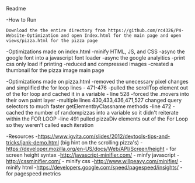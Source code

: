 Readme

-How to Run

	Download the the entire directory from https://github.com/rc4326/P4-Website-Optimization and open Index.html for the main page and open views/pizza.html for the pizza page

-Optimizations made on index.html
	-minify HTML, JS, and CSS
	-async the google font into a javascript font loader
	-async the google analyitics
	-print css only load if printing
	-reduced and compressed images
	-created a thumbnail for the pizza image main page
	
-Optimizations made on pizza.html
	-removed the unecessary pixel changes and simplified the for loop lines - 471-476
	-pulled the scrollTop element out of the for loop and cached it in a variable - line 528
	-forced the .movers into their own paint layer
	-multiple lines 430,433,436,471,527 changed query selectors to much faster getElementbyClassname methods
	-line 472 - cached the number of randompizzas into a variable so it didn't reiterate within the FOR LOOP
	-line 491 pulled pizzaDiv elements out of the For Loop so they weren't called each iteration
	
	
	
-Resources
	-https://www.igvita.com/slides/2012/devtools-tips-and-tricks/jank-demo.html (big hint on the scrolling pizza's)
	-https://developer.mozilla.org/en-US/docs/Web/API/Screen/height - for screen height syntax
	-http://javascript-minifier.com/ - minfy javascript
	-http://cssminifier.com/ - minify css
	-http://www.willpeavy.com/minifier/ - minify html
	-https://developers.google.com/speed/pagespeed/insights/ - for pagespeed metrics
	